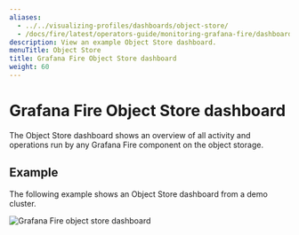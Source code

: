 ```yaml
---
aliases:
  - ../../visualizing-profiles/dashboards/object-store/
  - /docs/fire/latest/operators-guide/monitoring-grafana-fire/dashboards/object-store/
description: View an example Object Store dashboard.
menuTitle: Object Store
title: Grafana Fire Object Store dashboard
weight: 60
---
```


# Grafana Fire Object Store dashboard

The Object Store dashboard shows an overview of all activity and operations run by any Grafana Fire component on the object storage.

## Example

The following example shows an Object Store dashboard from a demo cluster.

![Grafana Fire object store dashboard](fire-object-store.png)
